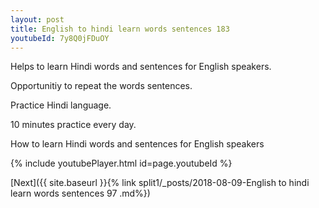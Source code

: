 ```yaml
---
layout: post
title: English to hindi learn words sentences 183 
youtubeId: 7y8Q0jFDuOY
---
```

 
 
Helps to learn Hindi words and sentences for English speakers.

Opportunitiy to repeat the words sentences. 

Practice Hindi language. 
 
10 minutes practice every day. 
 
How to learn Hindi words and sentences for English speakers 
 
{% include youtubePlayer.html id=page.youtubeId %}
 
 
[Next]({{ site.baseurl }}{% link  split1/_posts/2018-08-09-English to hindi learn words sentences 97 .md%})
 
